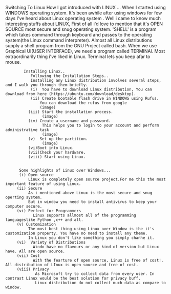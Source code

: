Switching To Linux
            How I got introduced with LINUX ...
            When I started using  WINDOWS operating system. It's been awhile after using windows for few days I've heard about Linux operating system . Well i came to know much interesting stuffs about LINUX, First of all i'd love to mention that it's OPEN SOURCE most secure and snug operating system.
            'SHELL' is a program which takes command through keyboard and passes to the operating system(the Linux command interpreter). Almost all Linux distributions supply a shell program from the GNU Project called bash.
            When we use Graphical UI(USER INTERFACE), we need a program called TERMINAl. Most extraordinarily thing i've liked in Linux. Terminal lets you keep afar to mouse.


            Installing Linux..
               Following the Installation Steps..
               Installing any Linux distribution involves several steps, and I walk you through them briefly.
               (i)  You have to download Linux distribution, You can download from here (https://ubuntu.com/download/desktop).
               (ii) Create bootable flash drive in WINDOWS using Rufus.
                   You can download the rufus from google
                   (image)
              (iii) Start the installation process.
                    (image)
              (iv) Create a username and password.
                    This helps you to login to your account and perform administrative task
                    (image)
              (v)  Set up the partition.
                    (image)
              (vi)Boot into Linux.
              (vii)Check your hardware.
              (viii) Start using Linux.


          Some highlights of Linux over Windows...
          (i) Open source
              Linux is completely open source project.For me this the most important feature of using Linux.
         (ii) Secure
              As i mentioned above Linux is the most secure and snug operting system.
              But in window you need to install antivirus to keep your computer secure.
         (vi) Perfect for Programmers
                Linux supports allmost all of the programming languageslike Python ,c++ and all.
         (v) Customization
              The most best thing using Linux over Window is the it's customization property. You have no need to install any theme.
              In Linux you don't like something you simply chanhe it.
         (vi)  Variety of Distributions
                Windo have no flavours or any kind of version but Linux have. All are open source.
         (vii) Cost
                With the fearture of open source, Linux is free of cost!. All distribution of LInux is open source and free of cost.
         (viii) Privacy
                 As Microsoft try to collect data from every user. In contrast Linux would be the best solution for privacy buff.
                 Linux distribution do not collect much data as compare to window.

